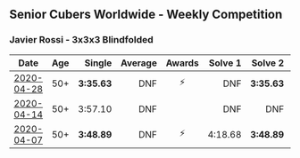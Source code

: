 ## Senior Cubers Worldwide - Weekly Competition
### Javier Rossi - 3x3x3 Blindfolded

| Date | Age | Single | Average | Awards | Solve 1 | Solve 2 | Solve 3 | Video |
| :--: | :--: | --: | --: | :--: | --: | --: | --: | :-- |
| [2020-04-28](../../results/333bf/2020-04-28.md) | 50+ | **3:35.63** | DNF | ⚡ | DNF | **3:35.63** | DNF | [Link](https://www.facebook.com/events/534758690547855/permalink/535205530503171/) |
| [2020-04-14](../../results/333bf/2020-04-14.md) | 50+ | 3:57.10 | DNF |  | DNF | DNF | 3:57.10 | [Link](https://www.facebook.com/events/232067087873656/permalink/236148524132179/) |
| [2020-04-07](../../results/333bf/2020-04-07.md) | 50+ | **3:48.89** | DNF | ⚡ | 4:18.68 | **3:48.89** | DNF | [Link](https://www.facebook.com/events/258196271885699/permalink/258677585170901/) |


<!-- Global site tag (gtag.js) - Google Analytics -->
<script async src="https://www.googletagmanager.com/gtag/js?id=UA-86348435-3"></script>
<script>window.dataLayer = window.dataLayer || []; function gtag() {dataLayer.push(arguments);} gtag('js', new Date()); gtag('config', 'UA-86348435-3');</script>
